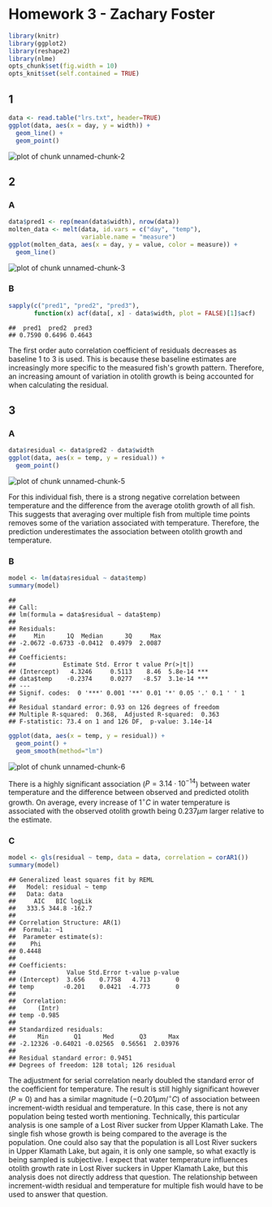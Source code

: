 Homework 3 - Zachary Foster
==========


```r
library(knitr)
library(ggplot2)
library(reshape2)
library(nlme)
opts_chunk$set(fig.width = 10)
opts_knit$set(self.contained = TRUE)
```

1
---


```r
data <- read.table("lrs.txt", header=TRUE)
ggplot(data, aes(x = day, y = width)) +
  geom_line() +
  geom_point()
```

![plot of chunk unnamed-chunk-2](figure/unnamed-chunk-2.png) 


2
---

### A


```r
data$pred1 <- rep(mean(data$width), nrow(data))
molten_data <- melt(data, id.vars = c("day", "temp"),
                    variable.name = "measure")
ggplot(molten_data, aes(x = day, y = value, color = measure)) +
  geom_line()
```

![plot of chunk unnamed-chunk-3](figure/unnamed-chunk-3.png) 

### B


```r
sapply(c("pred1", "pred2", "pred3"),
       function(x) acf(data[, x] - data$width, plot = FALSE)[1]$acf)
```

```
##  pred1  pred2  pred3 
## 0.7590 0.6496 0.4643
```

The first order auto correlation coefficient of residuals decreases as baseline 1 to 3 is used. 
This is because these baseline estimates are increasingly more specific to the measured fish's growth pattern. 
Therefore, an increasing amount of variation in otolith growth is being accounted for when calculating the residual. 


3
---

### A


```r
data$residual <- data$pred2 - data$width 
ggplot(data, aes(x = temp, y = residual)) +
  geom_point() 
```

![plot of chunk unnamed-chunk-5](figure/unnamed-chunk-5.png) 

For this individual fish, there is a strong negative correlation between temperature and the difference from the average otolith growth of all fish.
This suggests that averaging over multiple fish from multiple time points removes some of the variation associated with temperature. 
Therefore, the prediction underestimates the association between otolith growth and temperature. 

### B


```r
model <- lm(data$residual ~ data$temp)
summary(model)
```

```
## 
## Call:
## lm(formula = data$residual ~ data$temp)
## 
## Residuals:
##     Min      1Q  Median      3Q     Max 
## -2.0672 -0.6733 -0.0412  0.4979  2.0087 
## 
## Coefficients:
##             Estimate Std. Error t value Pr(>|t|)    
## (Intercept)   4.3246     0.5113    8.46  5.8e-14 ***
## data$temp    -0.2374     0.0277   -8.57  3.1e-14 ***
## ---
## Signif. codes:  0 '***' 0.001 '**' 0.01 '*' 0.05 '.' 0.1 ' ' 1
## 
## Residual standard error: 0.93 on 126 degrees of freedom
## Multiple R-squared:  0.368,	Adjusted R-squared:  0.363 
## F-statistic: 73.4 on 1 and 126 DF,  p-value: 3.14e-14
```

```r
ggplot(data, aes(x = temp, y = residual)) +
  geom_point() +
  geom_smooth(method="lm")
```

![plot of chunk unnamed-chunk-6](figure/unnamed-chunk-6.png) 

There is a highly significant association ($P = 3.14\cdot{}10^{-14}$) between water temperature and the difference between observed and predicted otolith growth.
On average, every increase of $1^{\circ}C$ in water temperature is associated with the observed otolith growth being $0.237\mu{}m$ larger relative to the estimate. 


### C


```r
model <- gls(residual ~ temp, data = data, correlation = corAR1())
summary(model)
```

```
## Generalized least squares fit by REML
##   Model: residual ~ temp 
##   Data: data 
##     AIC   BIC logLik
##   333.5 344.8 -162.7
## 
## Correlation Structure: AR(1)
##  Formula: ~1 
##  Parameter estimate(s):
##    Phi 
## 0.4448 
## 
## Coefficients:
##              Value Std.Error t-value p-value
## (Intercept)  3.656    0.7758   4.713       0
## temp        -0.201    0.0421  -4.773       0
## 
##  Correlation: 
##      (Intr)
## temp -0.985
## 
## Standardized residuals:
##      Min       Q1      Med       Q3      Max 
## -2.12326 -0.64021 -0.02565  0.56561  2.03976 
## 
## Residual standard error: 0.9451 
## Degrees of freedom: 128 total; 126 residual
```


The adjustment for serial correlation nearly doubled the standard error of the coefficient for temperature.
The result is still highly significant however ($P \approx{} 0$) and has a similar magnitude ($-0.201\mu{}m/^{\circ}C$) of association between increment-width residual and temperature.
In this case, there is not any population being tested worth mentioning. 
Technically, this particular analysis is one sample of a Lost River sucker from Upper Klamath Lake. 
The single fish whose growth is being compared to the average is the population.
One could also say that the population is all Lost River suckers in Upper Klamath Lake, but again, it is only one sample, so what exactly is being sampled is subjective.
I expect that water temperature influences otolith growth rate in Lost River suckers in Upper Klamath Lake, but this analysis does not directly address that question. 
The relationship between increment-width residual and temperature for multiple fish would have to be used to answer that question. 
